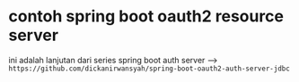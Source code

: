 # contoh spring boot oauth2 resource server

ini adalah lanjutan dari series spring boot auth server --> `https://github.com/dickanirwansyah/spring-boot-oauth2-auth-server-jdbc`
